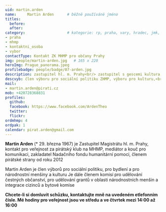 ```yaml
---
uid: martin.arden
name:     Martin Arden  	# běžně používáné jméno
titles:
  before:
  after:
category:                 	# kategorie: rp, praha, vary, hradec, jmk, senat
- praha
- mhmp
- kontaktni_osoba
- vybor
contactType: Kontakt ZK MHMP pro občany Prahy
img: people/martin-arden.jpg   # 165 x 220
heroImg: Prague_panorama.jpeg
profilebadge: people/badge/07-arden.jpg
description: zastupitel hl. m. Prahy<br/> zastupitel s gescemi kultura, nár. menšiny, bydlení     	# kratký popis, max 160 znaků
descvyb: člen výboru pro sociální politiku ZHMP, výboru pro kulturu,<br/> turismus a cest. ruch ZHMP,výboru pro bydlení ZHMP<br/>a výboru pro nár. menšiny ZHMP
mail:
- martin.arden@pirati.cz
mob: +420728368831
profiles:
  github:       
  facebook: https://www.facebook.com/ArdenTheo
  twitter: 		  
  flickr:		  
ordmhmp: 4
ordpak: 1
calendar: pirat.arden@gmail.com
---
```


**Martin Arden** (* 29. března 1967) je Zastupitel Magistrátu hl. m. Prahy, kontakt pro veřejnost za pirátský klub na MHMP,  mediátor a kouč pro komunikaci, zakladatel Nadačního fondu humanitární pomoci, členem pirátské strany od roku 2012

Martin Arden je člen výborů pro sociální politiku, pro bydlení a pro národnostní menšiny a kulturu Je dále členem komisí pro udělování čestných občanství, pro udělování grantů v oblasti národnostních menšin a integrace cizinců a bytové komise

**Chcete-li si domluvit schůzku, kontaktujte mně na uvedeném etlefonním čísle. Mé hodiny pro veřejnost jsou ve středu a ve čtvrtek mezi 14:00 až 16:00**

